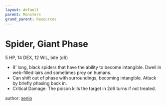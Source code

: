 ```yaml
---
layout: default
parent: Monsters
grand_parent: Resources
---
```


# Spider, Giant Phase
5 HP, 14 DEX, 12 WIL, bite (d6)
- 8’ long, black spiders that have the ability to become intangible. Dwell in web-filled lairs and sometimes prey on humans.
- Can shift out of phase with surroundings, becoming intangible. Attack by briefly phasing back in.
- Critical Damage: The poison kills the target in 2d6 turns if not treated.

author: [xenio](https://xenioinabottle.blogspot.com)
